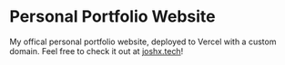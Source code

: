 # Personal Portfolio Website
My offical personal portfolio website, deployed to Vercel with a custom domain.
Feel free to check it out at [joshx.tech](https://joshx.tech/)!